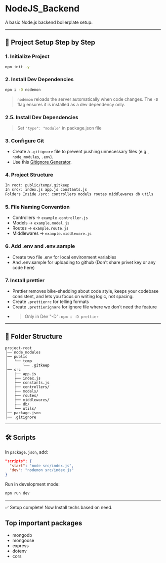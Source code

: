 # NodeJS_Backend

A basic Node.js backend boilerplate setup.

---

## 🚀 Project Setup Step by Step

### 1. Initialize Project

```bash
npm init -y
```

### 2. Install Dev Dependencies

```bash
npm i -D nodemon
```

> `nodemon` reloads the server automatically when code changes. The `-D` flag ensures it is installed as a dev dependency only.

### 2.5. Install Dev Dependencies

> Set `"type": "module"` in package.json file

### 3. Configure Git

- Create a `.gitignore` file to prevent pushing unnecessary files (e.g., `node_modules`, `.env`).
- Use this [Gitignore Generator](https://mrkandreev.name/snippets/gitignore-generator/#).

### 4. Project Structure

```bash
In root: public/temp/.gitkeep
In src/: index.js app.js constants.js
Folders Inside /src: controllers models routes middlewares db utils
```

### 5. File Naming Convention

- Controllers → `example.controller.js`
- Models → `example.model.js`
- Routes → `example.route.js`
- Middlewares → `example.middleware.js`

### 6. Add .env and .env.sample

- Create two file .env for local environment variables
- And .env.sample for uploading to github (Don't share privet key or any code here)

### 7. Install prettier

- Prettier removes bike-shedding about code style, keeps your codebase consistent, and lets you focus on writing logic, not spacing.
- Create `.prettierrc` for telling formats
- Create `.prettierignore` for ignore file where we don't need the feature
- > Only in Dev "-D": `npm i -D prettier`

---

## 📂 Folder Structure

```
project-root
│── node_modules
│── public
│   └── temp
│       └── .gitkeep
│── src
│   ├── app.js
│   ├── index.js
│   ├── constants.js
│   ├── controllers/
│   ├── models/
│   ├── routes/
│   ├── middlewares/
│   ├── db/
│   └── utils/
│── package.json
│── .gitignore
```

---

## 🛠️ Scripts

In `package.json`, add:

```json
"scripts": {
  "start": "node src/index.js",
  "dev": "nodemon src/index.js"
}
```

Run in development mode:

```bash
npm run dev
```

---

✅ Setup complete! Now Install techs based on need.

## Top important packages

- mongodb
- mongoose
- express
- dotenv
- cors